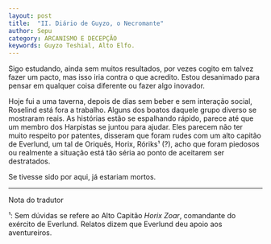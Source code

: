 ```yaml
---
layout: post
title:  "II. Diário de Guyzo, o Necromante"
author: Sepu
category: ARCANISMO E DECEPÇÃO
keywords: Guyzo Teshial, Alto Elfo.
---
```


Sigo estudando, ainda sem muitos resultados, por vezes cogito em talvez fazer um pacto, mas isso iria contra o que acredito. Estou desanimado para pensar em qualquer coisa diferente ou fazer algo inovador.

Hoje fui a uma taverna, depois de dias sem beber e sem interação social, Roselind está fora a trabalho. Alguns dos boatos daquele grupo diverso se mostraram reais. As histórias estão se espalhando rápido, parece até que um membro dos Harpistas se juntou para ajudar. Eles parecem não ter muito respeito por patentes, disseram que foram rudes com um alto capitão de Everlund, um tal de Oriquês, Horix, Róriks¹ (?), acho que foram piedosos ou realmente a situação está tão séria ao ponto de aceitarem ser destratados. 

Se tivesse sido por aqui, já estariam mortos.

----
Nota do tradutor

¹: Sem dúvidas se refere ao Alto Capitão *Horix Zoar*, comandante do exército de Everlund. Relatos dizem que Everlund deu apoio aos aventureiros.